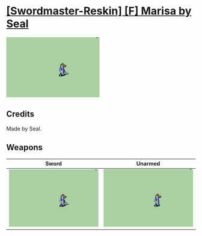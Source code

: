 # [\[Swordmaster-Reskin\] \[F\] Marisa by Seal](./)
 

<img src="./1.%20Sword/Sword_000.png" alt="[Swordmaster-Reskin] [F] Marisa by Seal standing" />

## Credits

Made by Seal.

## Weapons
 

|Sword |Unarmed |
|  :---: | :---: |
| <img alt="Sword animation" src="./1.%20Sword/Sword.gif" /> | <img alt="Unarmed animation" src="./8.%20Unarmed/Unarmed.gif" /> |
